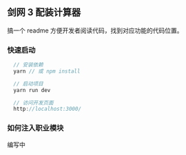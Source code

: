 ## 剑网 3 配装计算器

搞一个 readme 方便开发者阅读代码，找到对应功能的代码位置。

### 快速启动

```javascript
  // 安装依赖
  yarn // 或 npm install

  // 启动项目
  yarn run dev

  // 访问开发页面
  http://localhost:3000/
```

### 如何注入职业模块

编写中
